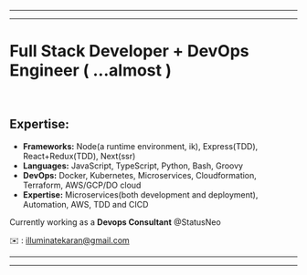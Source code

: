 <hr />
<hr />

# Full Stack Developer + DevOps Engineer ( ...almost ) 

<br /> 

## Expertise:

- <strong>Frameworks:</strong> Node(a runtime environment, ik), Express(TDD), React+Redux(TDD), Next(ssr)
- <strong>Languages:</strong> JavaScript, TypeScript, Python, Bash, Groovy
- <strong>DevOps:</strong> Docker, Kubernetes, Microservices, Cloudformation, Terraform, AWS/GCP/DO cloud
- <strong>Expertise:</strong> Microservices(both development and deployment), Automation, AWS, TDD and CICD

Currently working as a <strong>Devops Consultant</strong> @StatusNeo

✉️ : illuminatekaran@gmail.com
<br />
<hr />
<hr />
